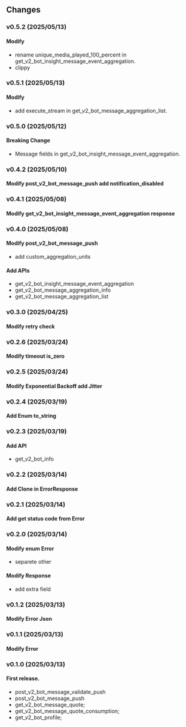 ## Changes

### v0.5.2 (2025/05/13)
#### Modify
- rename unique_media_played_100_percent in get_v2_bot_insight_message_event_aggregation.
- clippy

### v0.5.1 (2025/05/13)
#### Modify
- add execute_stream in get_v2_bot_message_aggregation_list.

### v0.5.0 (2025/05/12)
#### Breaking Change
- Message fields in get_v2_bot_insight_message_event_aggregation.

### v0.4.2 (2025/05/10)
#### Modify post_v2_bot_message_push add notification_disabled

### v0.4.1 (2025/05/08)
#### Modify get_v2_bot_insight_message_event_aggregation response

### v0.4.0 (2025/05/08)
#### Modify post_v2_bot_message_push
- add custom_aggregation_units
#### Add APIs
- get_v2_bot_insight_message_event_aggregation
- get_v2_bot_message_aggregation_info
- get_v2_bot_message_aggregation_list

### v0.3.0 (2025/04/25)
#### Modify retry check

### v0.2.6 (2025/03/24)
#### Modify timeout is_zero

### v0.2.5 (2025/03/24)
#### Modify Exponential Backoff add Jitter 

### v0.2.4 (2025/03/19)
#### Add Enum to_string

### v0.2.3 (2025/03/19)
#### Add API
- get_v2_bot_info

### v0.2.2 (2025/03/14)
#### Add Clone in ErrorResponse

### v0.2.1 (2025/03/14)
#### Add get status code from Error

### v0.2.0 (2025/03/14)
#### Modify enum Error
- separete other
#### Modify Response
- add extra field

### v0.1.2 (2025/03/13)
#### Modify Error Json

### v0.1.1 (2025/03/13)
#### Modify Error

### v0.1.0 (2025/03/13)
#### First release.
- post_v2_bot_message_validate_push
- post_v2_bot_message_push
- get_v2_bot_message_quote;
- get_v2_bot_message_quote_consumption;
- get_v2_bot_profile;